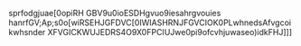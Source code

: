 sprfodgjuae[0opiRH GBV9u0ioESDHgvuo9iesahrgvouies hanrfGV;Ap;s0o[wiRSEHJGFDVC[0IWIASHRNJFGVCIOK0PLwhnedsAfvgcoikwhsnder XFVGICKWUJEDRS4O9X0FPCIUJwe0pi9ofcvhjuwaseo)idkFHJ]]]